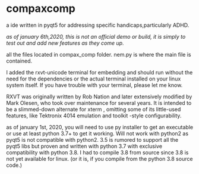 # compaxcomp
a ide written in pyqt5 for addressing specific handicaps,particularly ADHD.

*as of january 6th,2020, this is not an official demo or build, it is simply to test out and add new features as they come up.*

all the files located in compax_comp folder. nem.py is where the main file is contained.

I added the rxvt-unicode terminal for embedding and should run without the need for the dependencies or the actual terminal installed on your linux system itself. If you have trouble with your terminal, please let me know.

RXVT was originally written by Rob Nation and later extensively modified by Mark Olesen, who took over maintenance for several years. It is intended to be a slimmed-down alternate for xterm , omitting some of its little-used features, like Tektronix 4014 emulation and toolkit -style configurability.

as of january 1st, 2020, you will need to use py installer to get an executable or use at least python 3.7+ to get it working. Will not work with python2 as pyqt5 is not compatible with python2. 3.5 is rumored to support all the pyqt5 libs but proven and written with python 3.7 with exclusive compatibility with python 3.8. I had to compile 3.8 from source since 3.8 is not yet available for linux. (or it is, if you compile from the python 3.8 source code.)
